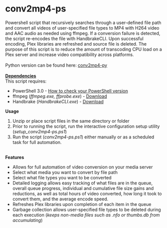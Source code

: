 # conv2mp4-ps
Powershell script that recursively searches through a user-defined file path and convert all videos of user-specified  file types to MP4 with H264 video and AAC audio as needed using ffmpeg. If a conversion failure is detected, the script re-encodes the file with HandbrakeCLI. Upon successful encoding, Plex libraries are refreshed and source file is deleted.  The purpose of this script is to reduce the amount of transcoding CPU load on a Plex server and increase video compatibility across platforms.<br><br>
Python version can be found here: <a href="https://github.com/BrianDMG/conv2mp4-py">conv2mp4-py</a><br><br>
<b><u>Dependencies</u></b><br>This script requires:<ul><li>PowerShell 3.0 - <a href="https://blogs.technet.microsoft.com/heyscriptingguy/2014/10/13/powertip-check-version-of-powershell/">How to check your PowerShell version</a></li><li>ffmpeg (<i>ffmpeg.exe, ffprobe.exe</i>) - <a href="https://ffmpeg.org/download.html">Download</a></li><li>Handbrake (<i>HandbrakeCLI.exe</i>) - <a href="https://handbrake.fr/downloads.php">Download</a></li></ul><b>Usage</b><ol><li>Unzip or place script files in the same directory or folder</li><li>Prior to running the script, run the interactive configuration setup utility (<i>setup_conv2mp4-ps.ps1</i>)</li><li>Run the script (<i>conv2mp4-ps.ps1</i>) either manually or as a scheduled task for full automation.</li></ol><br><b>Features</b><ul><li>Allows for full automation of video conversion on your media server</li><li>Select what media you want to convert by file path</li><li>Select what file types you want to be converted</li><li>Detailed logging allows easy tracking of what files are in the queue, overall queue progress, individual and cumulative file size gains and reductions, as well as total hours of video converted, how long it took to convert them, and the average encode speed.</li><li>Refreshes Plex libraries upon completion of each item in the queue</li><li>Garbage collection allows user-specified file types to be deleted during each execution (<i>keeps non-media files such as .nfo or thumbs.db from accumulating</i>)</li></ul>
